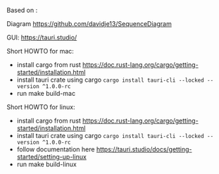 Based on : 

Diagram
https://github.com/davidje13/SequenceDiagram


GUI:
https://tauri.studio/

Short HOWTO for mac:
- install cargo from rust https://doc.rust-lang.org/cargo/getting-started/installation.html
- install tauri crate using cargo ```cargo install tauri-cli --locked --version ^1.0.0-rc```
- run make build-mac

Short HOWTO for linux:
- install cargo from rust https://doc.rust-lang.org/cargo/getting-started/installation.html
- install tauri crate using cargo ```cargo install tauri-cli --locked --version ^1.0.0-rc```
- follow documentation here https://tauri.studio/docs/getting-started/setting-up-linux
- run make build-linux